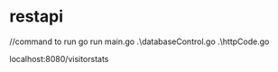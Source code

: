# restapi
//command to run
go run main.go .\databaseControl.go .\httpCode.go

localhost:8080/visitorstats
